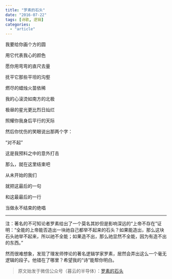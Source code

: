 ```yaml
---
title: "罗素的石头"
date: "2016-07-22"
tags: [诗歌, 逻辑]
categories: 
  - "article"
---
```




我要给你画个方的圆

用它代表我心的颜色

愿你用弯弯的直尺去量

抚平它那些平坦的沟壑

  

燃尽的蜡烛火苗依稀

我的心滚烫如南方的北极

极昼的星光更比烈日灿烂

照耀你我身后平行的天际

  

然后你忧伤的笑眼说出那两个字：

“对不起”

这是我预料之中的意外打击

那么，就在这里结束吧

从未开始的我们

就把这最后的一句

和这最最后的一行

当做永不结束的绝唱

  

* * *

  

注：著名的不可知论者罗素给出了一个莫名其妙但是影响深远的“上帝不存在”证明：“全能的上帝能否造出一块祂自己都举不起来的石头？如果能造出，那么这块石头祂举不起来，所以祂不全能；如果造不出，那么祂显然不全能，因为有造不出的东西。”  

  

然而很难想象，发现了理发师悖论的著名逻辑学家罗素，居然会弄出这么一个毫无逻辑的段子。他错在了哪里？希望我的“诗”能帮你明白。

> 原文始发于微信公众号（暮云的半导体）：[罗素的石头](http://mp.weixin.qq.com/s?__biz=MzAxMzcyMDY4Ng==&mid=2652605053&idx=1&sn=a049e2cc24f8db2e008812f3b2aa46b3&chksm=8071677cb706ee6a192da87038fd1b28445e29dd3176ea6a8bedb7f1220a00f90ae128a0dc1b&scene=27#wechat_redirect)

